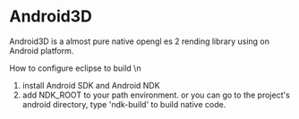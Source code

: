 Android3D
=========

Android3D is a almost pure native opengl es 2 rending library using on Android platform.

How to configure eclipse to build \n
1. install Android SDK and Android NDK
2. add NDK_ROOT to your path environment.
or you can go to the project's android directory, type 'ndk-build' to build native code.
